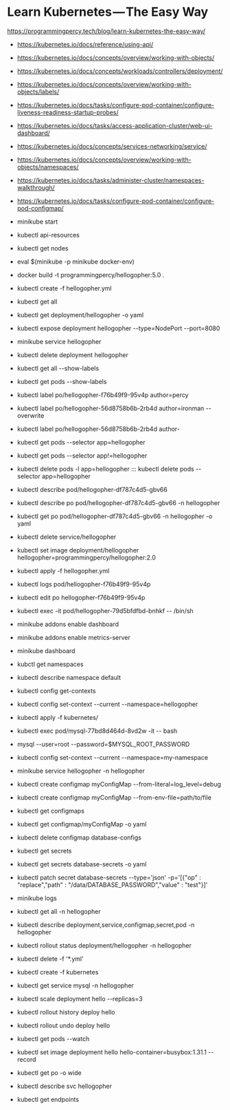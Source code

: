 # Learn Kubernetes — The Easy Way

https://programmingpercy.tech/blog/learn-kubernetes-the-easy-way/

* https://kubernetes.io/docs/reference/using-api/
* https://kubernetes.io/docs/concepts/overview/working-with-objects/
* https://kubernetes.io/docs/concepts/workloads/controllers/deployment/
* https://kubernetes.io/docs/concepts/overview/working-with-objects/labels/
* https://kubernetes.io/docs/tasks/configure-pod-container/configure-liveness-readiness-startup-probes/
* https://kubernetes.io/docs/tasks/access-application-cluster/web-ui-dashboard/
* https://kubernetes.io/docs/concepts/services-networking/service/
* https://kubernetes.io/docs/concepts/overview/working-with-objects/namespaces/
* https://kubernetes.io/docs/tasks/administer-cluster/namespaces-walkthrough/
* https://kubernetes.io/docs/tasks/configure-pod-container/configure-pod-configmap/

* minikube start
* kubectl api-resources
* kubectl get nodes
* eval $(minikube -p minikube docker-env)
* docker build -t programmingpercy/hellogopher:5.0 .
* kubectl create -f hellogopher.yml
* kubectl get all
* kubectl get deployment/hellogopher -o yaml
* kubectl expose deployment hellogopher --type=NodePort --port=8080
* minikube service hellogopher
* kubectl delete deployment hellogopher
* kubectl get all --show-labels
* kubectl get pods --show-labels
* kubectl label po/hellogopher-f76b49f9-95v4p author=percy
* kubectl label po/hellogopher-56d8758b6b-2rb4d author=ironman --overwrite
* kubectl label po/hellogopher-56d8758b6b-2rb4d author-
* kubectl get pods --selector app=hellogopher
* kubectl get pods --selector app!=hellogopher
* kubectl delete pods -l app=hellogopher ::: kubectl delete pods --selector app=hellogopher
* kubectl describe pod/hellogopher-df787c4d5-gbv66
* kubectl describe po pod/hellogopher-df787c4d5-gbv66 -n hellogopher
* kubectl get po pod/hellogopher-df787c4d5-gbv66 -n hellogopher -o yaml
* kubectl delete service/hellogopher
* kubectl set image deployment/hellogopher hellogopher=programmingpercy/hellogopher:2.0
* kubectl apply -f hellogopher.yml
* kubectl logs pod/hellogopher-f76b49f9-95v4p
* kubectl edit po hellogopher-f76b49f9-95v4p
* kubectl exec -it pod/hellogopher-79d5bfdfbd-bnhkf -- /bin/sh
* minikube addons enable dashboard
* minikube addons enable metrics-server
* minikube dashboard
* kubctl get namespaces
* kubectl describe namespace default
* kubectl config get-contexts
* kubectl config set-context --current --namespace=hellogopher
* kubectl apply -f kubernetes/
* kubectl exec pod/mysql-77bd8d464d-8vd2w -it -- bash
* mysql --user=root --password=$MYSQL_ROOT_PASSWORD
* kubectl config set-context --current --namespace=my-namespace
* minikube service hellogopher -n hellogopher
* kubectl create configmap myConfigMap --from-literal=log_level=debug
* kubectl create configmap myConfigMap --from-env-file=path/to/file
* kubectl get configmaps
* kubectl get configmap/myConfigMap -o yaml
* kubectl delete configmap database-configs
* kubectl get secrets
* kubectl get secrets database-secrets -o yaml
* kubectl patch secret database-secrets --type='json' -p='[{"op" : "replace","path" : "/data/DATABASE_PASSWORD","value" : "test"}]'
* minikube logs
* kubectl get all -n hellogopher
* kubectl describe deployment,service,configmap,secret,pod -n hellogopher
* kubectl rollout status deployment/hellogopher -n hellogopher
* kubectl delete -f '*.yml'
* kubectl create -f kubernetes
* kubectl get service mysql -n hellogopher
* kubectl scale deployment hello --replicas=3
* kubectl rollout history deploy hello
* kubectl rollout undo deploy hello
* kubectl get pods --watch
* kubectl set image deployment hello hello-container=busybox:1.31.1 --record
* kubectl get po -o wide
* kubectl describe svc hellogopher
* kubectl get endpoints
